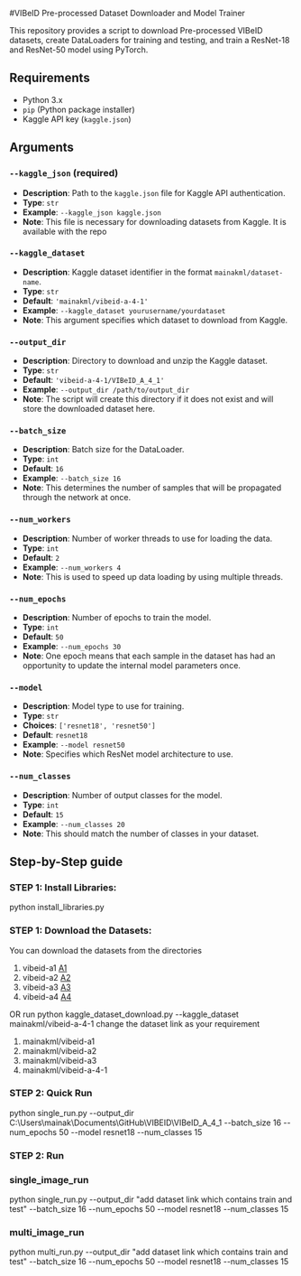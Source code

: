 #VIBeID Pre-processed  Dataset Downloader and Model Trainer

This repository provides a script to download Pre-processed  VIBeID datasets, create DataLoaders for training and testing, and train a ResNet-18 and ResNet-50 model using PyTorch.

## Requirements
- Python 3.x
- `pip` (Python package installer)
- Kaggle API key (`kaggle.json`)

## Arguments

### `--kaggle_json` (required)
- **Description**: Path to the `kaggle.json` file for Kaggle API authentication.
- **Type**: `str`
- **Example**: `--kaggle_json kaggle.json`
- **Note**: This file is necessary for downloading datasets from Kaggle. It is available with the repo

### `--kaggle_dataset`
- **Description**: Kaggle dataset identifier in the format `mainakml/dataset-name`.
- **Type**: `str`
- **Default**: `'mainakml/vibeid-a-4-1'`
- **Example**: `--kaggle_dataset yourusername/yourdataset`
- **Note**: This argument specifies which dataset to download from Kaggle.

### `--output_dir`
- **Description**: Directory to download and unzip the Kaggle dataset.
- **Type**: `str`
- **Default**: `'vibeid-a-4-1/VIBeID_A_4_1'`
- **Example**: `--output_dir /path/to/output_dir`
- **Note**: The script will create this directory if it does not exist and will store the downloaded dataset here.

### `--batch_size`
- **Description**: Batch size for the DataLoader.
- **Type**: `int`
- **Default**: `16`
- **Example**: `--batch_size 16`
- **Note**: This determines the number of samples that will be propagated through the network at once.

### `--num_workers`
- **Description**: Number of worker threads to use for loading the data.
- **Type**: `int`
- **Default**: `2`
- **Example**: `--num_workers 4`
- **Note**: This is used to speed up data loading by using multiple threads.

### `--num_epochs`
- **Description**: Number of epochs to train the model.
- **Type**: `int`
- **Default**: `50`
- **Example**: `--num_epochs 30`
- **Note**: One epoch means that each sample in the dataset has had an opportunity to update the internal model parameters once.

### `--model`
- **Description**: Model type to use for training.
- **Type**: `str`
- **Choices**: `['resnet18', 'resnet50']`
- **Default**: `resnet18`
- **Example**: `--model resnet50`
- **Note**: Specifies which ResNet model architecture to use.

### `--num_classes`
- **Description**: Number of output classes for the model.
- **Type**: `int`
- **Default**: `15`
- **Example**: `--num_classes 20`
- **Note**: This should match the number of classes in your dataset.

## Step-by-Step guide

### STEP 1: Install Libraries:
python install_libraries.py


### STEP 1: Download the Datasets:
You can download the datasets from the directories 
1. vibeid-a1 [A1](https://www.kaggle.com/datasets/mainakml/vibeid-a1)
2. vibeid-a2 [A2](https://www.kaggle.com/datasets/mainakml/vibeid-a2)
3. vibeid-a3 [A3](https://www.kaggle.com/datasets/mainakml/vibeid-a3)
4. vibeid-a4 [A4](https://www.kaggle.com/datasets/mainakml/vibeid-a-4-1)

OR 
run 
python kaggle_dataset_download.py --kaggle_dataset mainakml/vibeid-a-4-1
change the dataset link as your requirement
1. mainakml/vibeid-a1
2. mainakml/vibeid-a2
3. mainakml/vibeid-a3
4. mainakml/vibeid-a-4-1


### STEP 2: Quick Run
python single_run.py --output_dir C:\Users\mainak\Documents\GitHub\VIBEID\VIBeID_A_4_1 --batch_size 16 --num_epochs 50 --model resnet18 --num_classes 15

### STEP 2: Run

### single_image_run
python single_run.py --output_dir "add dataset link which contains train and test" --batch_size 16 --num_epochs 50 --model resnet18 --num_classes 15


### multi_image_run
python multi_run.py --output_dir "add dataset link which contains train and test" --batch_size 16 --num_epochs 50 --model resnet18 --num_classes 15
